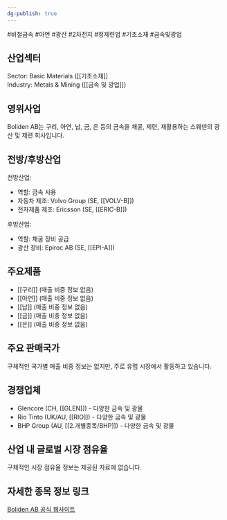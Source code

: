 ```yaml
---
dg-publish: true
---
```

#비철금속 #아연 #광산 #2차전지 #정제련업 #기초소재 #금속및광업


## 산업섹터

Sector: Basic Materials ([[기초소재]]  
Industry: Metals & Mining ([[금속 및 광업]])

## 영위사업

Boliden AB는 구리, 아연, 납, 금, 은 등의 금속을 채굴, 제련, 재활용하는 스웨덴의 광산 및 제련 회사입니다.

## 전방/후방산업

전방산업:

- 역할: 금속 사용
- 자동차 제조: Volvo Group (SE, [[VOLV-B]])
- 전자제품 제조: Ericsson (SE, [[ERIC-B]])

후방산업:

- 역할: 채굴 장비 공급
- 광산 장비: Epiroc AB (SE, [[EPI-A]])

## 주요제품

- [[구리]] (매출 비중 정보 없음)
- [[아연]] (매출 비중 정보 없음)
- [[납]] (매출 비중 정보 없음)
- [[금]] (매출 비중 정보 없음)
- [[은]] (매출 비중 정보 없음)

## 주요 판매국가

구체적인 국가별 매출 비중 정보는 없지만, 주로 유럽 시장에서 활동하고 있습니다.

## 경쟁업체

- Glencore (CH, [[GLEN]]) - 다양한 금속 및 광물
- Rio Tinto (UK/AU, [[RIO]]) - 다양한 금속 및 광물
- BHP Group (AU, [[2.개별종목/BHP]]) - 다양한 금속 및 광물

## 산업 내 글로벌 시장 점유율

구체적인 시장 점유율 정보는 제공된 자료에 없습니다.

## 자세한 종목 정보 링크

[Boliden AB 공식 웹사이트](https://www.boliden.com/)